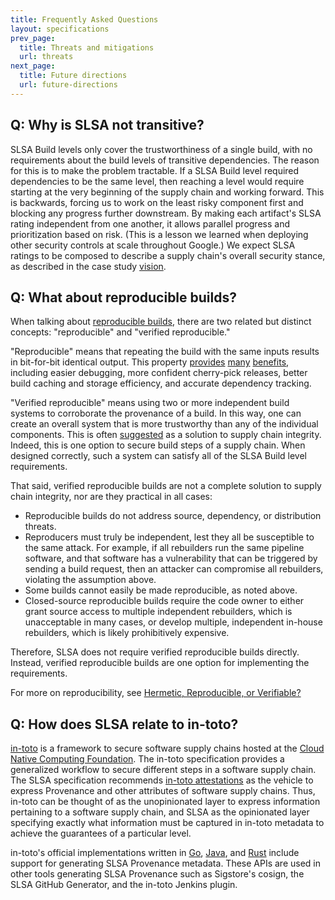 ```yaml
---
title: Frequently Asked Questions
layout: specifications
prev_page:
  title: Threats and mitigations
  url: threats
next_page:
  title: Future directions
  url: future-directions
---
```


## Q: Why is SLSA not transitive?

SLSA Build levels only cover the trustworthiness of a single build, with no
requirements about the build levels of transitive dependencies. The reason for
this is to make the problem tractable. If a SLSA Build level required
dependencies to be the same level, then reaching a level would require starting
at the very beginning of the supply chain and working forward. This is
backwards, forcing us to work on the least risky component first and blocking
any progress further downstream. By making each artifact's SLSA rating
independent from one another, it allows parallel progress and prioritization
based on risk. (This is a lesson we learned when deploying other security
controls at scale throughout Google.) We expect SLSA ratings to be composed to
describe a supply chain's overall security stance, as described in the case
study [vision](../../example.md#vision-case-study).

## Q: What about reproducible builds?

When talking about [reproducible builds](https://reproducible-builds.org), there
are two related but distinct concepts: "reproducible" and "verified
reproducible."

"Reproducible" means that repeating the build with the same inputs results in
bit-for-bit identical output. This property
[provides](https://reproducible-builds.org/docs/buy-in/)
[many](https://wiki.debian.org/ReproducibleBuilds/About)
[benefits](https://static.googleusercontent.com/media/sre.google/en//static/pdf/building_secure_and_reliable_systems.pdf#page=357),
including easier debugging, more confident cherry-pick releases, better build
caching and storage efficiency, and accurate dependency tracking.

"Verified reproducible" means using two or more independent build systems to
corroborate the provenance of a build. In this way, one can create an overall
system that is more trustworthy than any of the individual components. This is
often
[suggested](https://www.linuxfoundation.org/en/blog/preventing-supply-chain-attacks-like-solarwinds/)
as a solution to supply chain integrity. Indeed, this is one option to secure
build steps of a supply chain. When designed correctly, such a system can
satisfy all of the SLSA Build level requirements.

That said, verified reproducible builds are not a complete solution to supply
chain integrity, nor are they practical in all cases:

-   Reproducible builds do not address source, dependency, or distribution
    threats.
-   Reproducers must truly be independent, lest they all be susceptible to the
    same attack. For example, if all rebuilders run the same pipeline software,
    and that software has a vulnerability that can be triggered by sending a
    build request, then an attacker can compromise all rebuilders, violating the
    assumption above.
-   Some builds cannot easily be made reproducible, as noted above.
-   Closed-source reproducible builds require the code owner to either grant
    source access to multiple independent rebuilders, which is unacceptable in
    many cases, or develop multiple, independent in-house rebuilders, which is
    likely prohibitively expensive.

Therefore, SLSA does not require verified reproducible builds directly. Instead,
verified reproducible builds are one option for implementing the requirements.

For more on reproducibility, see
[Hermetic, Reproducible, or Verifiable?](https://sre.google/static/pdf/building_secure_and_reliable_systems.pdf#page=357)

## Q: How does SLSA relate to in-toto?

[in-toto](https://in-toto.io/) is a framework to secure software supply chains
hosted at the [Cloud Native Computing Foundation](https://cncf.io/). The in-toto
specification provides a generalized workflow to secure different steps in a
software supply chain. The SLSA specification recommends
[in-toto attestations](https://github.com/in-toto/attestation) as the vehicle to
express Provenance and other attributes of software supply chains. Thus, in-toto
can be thought of as the unopinionated layer to express information pertaining
to a software supply chain, and SLSA as the opinionated layer specifying exactly
what information must be captured in in-toto metadata to achieve the guarantees
of a particular level.

in-toto's official implementations written in
[Go](https://github.com/in-toto/in-toto-golang),
[Java](https://github.com/in-toto/in-toto-java), and
[Rust](https://github.com/in-toto/in-toto-rs) include support for generating
SLSA Provenance metadata. These APIs are used in other tools generating SLSA
Provenance such as Sigstore's cosign, the SLSA GitHub Generator, and the in-toto
Jenkins plugin.
